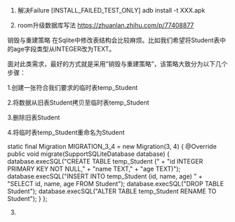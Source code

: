 1. 解决Failure [INSTALL_FAILED_TEST_ONLY]
adb install -t XXX.apk

2. room升级数据库写法
https://zhuanlan.zhihu.com/p/77408877

销毁与重建策略
在Sqlite中修改表结构会比较麻烦。比如我们希望将Student表中的age字段类型从INTEGER改为TEXT。

面对此类需求，最好的方式就是采用“销毁与重建策略”，该策略大致分为以下几个步骤：

1.创建一张符合我们要求的临时表temp_Student

2.将数据从旧表Student拷贝至临时表temp_Student

3.删除旧表Student

4.将临时表temp_Student重命名为Student

static final Migration MIGRATION_3_4 = new Migration(3, 4)
    {
        @Override
        public void migrate(SupportSQLiteDatabase database)
        {
            database.execSQL("CREATE TABLE temp_Student (" +
                    "id INTEGER PRIMARY KEY NOT NULL," +
                    "name TEXT," +
                    "age TEXT)");
            database.execSQL("INSERT INTO temp_Student (id, name, age) " +
                    "SELECT id, name, age FROM Student");
            database.execSQL("DROP TABLE Student");
            database.execSQL("ALTER TABLE temp_Student RENAME TO Student");
        }
    };

3.
